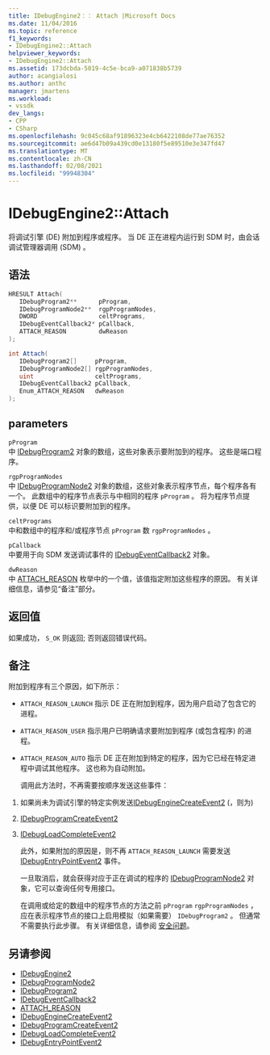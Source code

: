 ```yaml
---
title: IDebugEngine2：： Attach |Microsoft Docs
ms.date: 11/04/2016
ms.topic: reference
f1_keywords:
- IDebugEngine2::Attach
helpviewer_keywords:
- IDebugEngine2::Attach
ms.assetid: 173dcbda-5019-4c5e-bca9-a071838b5739
author: acangialosi
ms.author: anthc
manager: jmartens
ms.workload:
- vssdk
dev_langs:
- CPP
- CSharp
ms.openlocfilehash: 9c045c68af91896323e4cb6422108de77ae76352
ms.sourcegitcommit: ae6d47b09a439cd0e13180f5e89510e3e347fd47
ms.translationtype: MT
ms.contentlocale: zh-CN
ms.lasthandoff: 02/08/2021
ms.locfileid: "99948304"
---
```

# <a name="idebugengine2attach"></a>IDebugEngine2::Attach
将调试引擎 (DE) 附加到程序或程序。 当 DE 正在进程内运行到 SDM 时，由会话调试管理器调用 (SDM) 。

## <a name="syntax"></a>语法

```cpp
HRESULT Attach( 
   IDebugProgram2**      pProgram,
   IDebugProgramNode2**  rgpProgramNodes,
   DWORD                 celtPrograms,
   IDebugEventCallback2* pCallback,
   ATTACH_REASON         dwReason
);
```

```csharp
int Attach( 
   IDebugProgram2[]     pProgram,
   IDebugProgramNode2[] rgpProgramNodes,
   uint                 celtPrograms,
   IDebugEventCallback2 pCallback,
   Enum_ATTACH_REASON   dwReason
);
```

## <a name="parameters"></a>parameters
`pProgram`\
中 [IDebugProgram2](../../../extensibility/debugger/reference/idebugprogram2.md) 对象的数组，这些对象表示要附加到的程序。 这些是端口程序。

`rgpProgramNodes`\
中 [IDebugProgramNode2](../../../extensibility/debugger/reference/idebugprogramnode2.md) 对象的数组，这些对象表示程序节点，每个程序各有一个。 此数组中的程序节点表示与中相同的程序 `pProgram` 。 将为程序节点提供，以便 DE 可以标识要附加到的程序。

`celtPrograms`\
中和数组中的程序和/或程序节点 `pProgram` 数 `rgpProgramNodes` 。

`pCallback`\
中要用于向 SDM 发送调试事件的 [IDebugEventCallback2](../../../extensibility/debugger/reference/idebugeventcallback2.md) 对象。

`dwReason`\
中 [ATTACH_REASON](../../../extensibility/debugger/reference/attach-reason.md) 枚举中的一个值，该值指定附加这些程序的原因。 有关详细信息，请参见“备注”部分。

## <a name="return-value"></a>返回值
 如果成功， `S_OK` 则返回; 否则返回错误代码。

## <a name="remarks"></a>备注
 附加到程序有三个原因，如下所示：

- `ATTACH_REASON_LAUNCH` 指示 DE 正在附加到程序，因为用户启动了包含它的进程。

- `ATTACH_REASON_USER` 指示用户已明确请求要附加到程序 (或包含程序) 的进程。

- `ATTACH_REASON_AUTO` 指示 DE 正在附加到特定的程序，因为它已经在特定进程中调试其他程序。 这也称为自动附加。

  调用此方法时，不再需要按顺序发送这些事件：

1. 如果尚未为调试引擎的特定实例发送[IDebugEngineCreateEvent2](../../../extensibility/debugger/reference/idebugenginecreateevent2.md) (，则为) 

2. [IDebugProgramCreateEvent2](../../../extensibility/debugger/reference/idebugprogramcreateevent2.md)

3. [IDebugLoadCompleteEvent2](../../../extensibility/debugger/reference/idebugloadcompleteevent2.md)

   此外，如果附加的原因是，则不再 `ATTACH_REASON_LAUNCH` 需要发送 [IDebugEntryPointEvent2](../../../extensibility/debugger/reference/idebugentrypointevent2.md) 事件。

   一旦取消后，就会获得对应于正在调试的程序的 [IDebugProgramNode2](../../../extensibility/debugger/reference/idebugprogramnode2.md) 对象，它可以查询任何专用接口。

   在调用或给定的数组中的程序节点的方法之前 `pProgram` `rgpProgramNodes` ，应在表示程序节点的接口上启用模拟（如果需要） `IDebugProgram2` 。 但通常不需要执行此步骤。 有关详细信息，请参阅 [安全问题](../../../extensibility/debugger/security-issues.md)。

## <a name="see-also"></a>另请参阅
- [IDebugEngine2](../../../extensibility/debugger/reference/idebugengine2.md)
- [IDebugProgramNode2](../../../extensibility/debugger/reference/idebugprogramnode2.md)
- [IDebugProgram2](../../../extensibility/debugger/reference/idebugprogram2.md)
- [IDebugEventCallback2](../../../extensibility/debugger/reference/idebugeventcallback2.md)
- [ATTACH_REASON](../../../extensibility/debugger/reference/attach-reason.md)
- [IDebugEngineCreateEvent2](../../../extensibility/debugger/reference/idebugenginecreateevent2.md)
- [IDebugProgramCreateEvent2](../../../extensibility/debugger/reference/idebugprogramcreateevent2.md)
- [IDebugLoadCompleteEvent2](../../../extensibility/debugger/reference/idebugloadcompleteevent2.md)
- [IDebugEntryPointEvent2](../../../extensibility/debugger/reference/idebugentrypointevent2.md)
